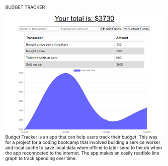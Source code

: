 BUDGET TRACKER


![Screenshot of app](./screenshot.png)  
Budget Tracker is an app that can help users track their budget. This was for a project for a coding bootcamp that involved building a service worker and local cache to save local data when offline to later send to the db when the app reconnceted to the internet. The app makes an easily readible line graph to track spending over time. 


